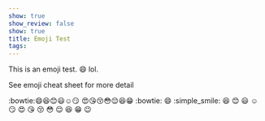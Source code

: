 ```yaml
---
show: true
show_review: false
show: true
title: Emoji Test
tags:
---
```


This is an emoji test. :smile: lol.

See emoji cheat sheet for more detail

:bowtie::smile::laughing::blush::smiley::relaxed::smirk:
:heart_eyes::kissing_heart::kissing_closed_eyes::flushed::relieved::satisfied::grin:
:bowtie:
:smile:
:simple_smile:
:laughing:
:blush:
:smiley:
:relaxed:
:smirk:
:heart_eyes:
:kissing_heart:
:kissing_closed_eyes:
:flushed:
:relieved:
:satisfied:
:grin:
:wink:

